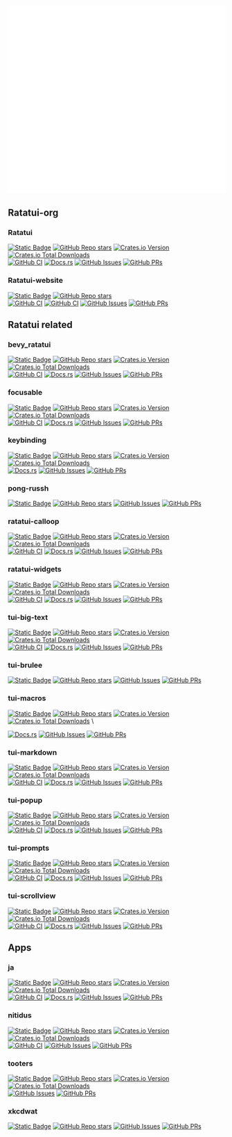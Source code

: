 <picture>
  <img src="/github-metrics.svg" alt="Metrics">
</picture>

<!-- # Repo Dashboard -->

## Ratatui-org

### Ratatui

[![Static Badge](https://img.shields.io/badge/Repo-ratatui--org/ratatui-blue?style=for-the-badge&logo=github)](https://github.com/ratatui-org/ratatui)
[![GitHub Repo stars](https://img.shields.io/github/stars/ratatui-org/ratatui?style=for-the-badge&logo=github)](https://github.com/ratatui-org/ratatui)
[![Crates.io Version](https://img.shields.io/crates/v/ratatui?style=for-the-badge&logo=rust&color=blue)](https://github.com/crates/ratatui)
[![Crates.io Total Downloads](https://img.shields.io/crates/d/ratatui?style=for-the-badge&logo=rust&color=blue)](https://github.com/crates/ratatui)  \
[![GitHub CI](https://img.shields.io/github/actions/workflow/status/ratatui-org/ratatui/ci.yml?style=for-the-badge&logo=github)](https://github.com/ratatui-org/ratatui/actions/workflows/test.yml)
[![Docs.rs](https://img.shields.io/docsrs/ratatui?style=for-the-badge&logo=rust)](https://docs.rs/crate/ratatui/)
[![GitHub Issues](https://img.shields.io/github/issues/ratatui-org/ratatui?style=for-the-badge&logo=github)](https://github.com/ratatui-org/ratatui/issues)
[![GitHub PRs](https://img.shields.io/github/issues-pr/ratatui-org/ratatui?style=for-the-badge&logo=github)](https://github.com/ratatui-org/ratatui/pulls)

### Ratatui-website

[![Static Badge](https://img.shields.io/badge/Repo-ratatui--org/ratatui--website-blue?style=for-the-badge&logo=github)](https://github.com/ratatui-org/ratatui-website)
[![GitHub Repo stars](https://img.shields.io/github/stars/ratatui-org/ratatui-website?style=for-the-badge&logo=github)](https://github.com/ratatui-org/ratatui-website)  \
[![GitHub CI](https://img.shields.io/github/actions/workflow/status/ratatui-org/ratatui-website/rust-ci.yml?style=for-the-badge&logo=github)](https://github.com/ratatui-org/ratatui-website/actions/workflows/rust-ci.yml)
[![GitHub CI](https://img.shields.io/github/actions/workflow/status/ratatui-org/ratatui-website/npm-ci.yml?style=for-the-badge&logo=github)](https://github.com/ratatui-org/ratatui-website/actions/workflows/npm-ci.yml)
[![GitHub Issues](https://img.shields.io/github/issues/ratatui-org/ratatui-website?style=for-the-badge&logo=github)](https://github.com/ratatui-org/ratatui-website/issues)
[![GitHub PRs](https://img.shields.io/github/issues-pr/ratatui-org/ratatui-website?style=for-the-badge&logo=github)](https://github.com/ratatui-org/ratatui-website/pulls)

## Ratatui related

### bevy_ratatui

[![Static Badge](https://img.shields.io/badge/Repo-joshka/bevy__ratatui-blue?style=for-the-badge&logo=github)](https://github.com/joshka/bevy_ratatui)
[![GitHub Repo stars](https://img.shields.io/github/stars/joshka/bevy_ratatui?style=for-the-badge&logo=github)](https://github.com/joshka/bevy_ratatui)
[![Crates.io Version](https://img.shields.io/crates/v/bevy_ratatui?style=for-the-badge&logo=rust&color=blue)](https://github.com/crates/bevy_ratatui)
[![Crates.io Total Downloads](https://img.shields.io/crates/d/bevy_ratatui?style=for-the-badge&logo=rust&color=blue)](https://github.com/crates/bevy_ratatui)  \
[![GitHub CI](https://img.shields.io/github/actions/workflow/status/joshka/bevy_ratatui/test.yml?style=for-the-badge&logo=github)](https://github.com/joshka/bevy_ratatui/actions/workflows/test.yml)
[![Docs.rs](https://img.shields.io/docsrs/bevy_ratatui?style=for-the-badge&logo=rust)](https://docs.rs/crate/bevy_ratatui/)
[![GitHub Issues](https://img.shields.io/github/issues/joshka/bevy_ratatui?style=for-the-badge&logo=github)](https://github.com/joshka/bevy_ratatui/issues)
[![GitHub PRs](https://img.shields.io/github/issues-pr/joshka/bevy_ratatui?style=for-the-badge&logo=github)](https://github.com/joshka/bevy_ratatui/pulls)

### focusable

[![Static Badge](https://img.shields.io/badge/Repo-joshka/focusable-blue?style=for-the-badge&logo=github)](https://github.com/joshka/focusable)
[![GitHub Repo stars](https://img.shields.io/github/stars/joshka/focusable?style=for-the-badge&logo=github)](https://github.com/joshka/focusable)
[![Crates.io Version](https://img.shields.io/crates/v/focusable?style=for-the-badge&logo=rust&color=blue)](https://github.com/crates/focusable)
[![Crates.io Total Downloads](https://img.shields.io/crates/d/focusable?style=for-the-badge&logo=rust&color=blue)](https://github.com/crates/focusable)  \
[![GitHub CI](https://img.shields.io/github/actions/workflow/status/joshka/focusable/test.yml?style=for-the-badge&logo=github)](https://github.com/joshka/focusable/actions/workflows/test.yml)
[![Docs.rs](https://img.shields.io/docsrs/focusable?style=for-the-badge&logo=rust)](https://docs.rs/crate/focusable/)
[![GitHub Issues](https://img.shields.io/github/issues/joshka/focusable?style=for-the-badge&logo=github)](https://github.com/joshka/focusable/issues)
[![GitHub PRs](https://img.shields.io/github/issues-pr/joshka/focusable?style=for-the-badge&logo=github)](https://github.com/joshka/focusable/pulls)

### keybinding

[![Static Badge](https://img.shields.io/badge/Repo-joshka/keybinding-blue?style=for-the-badge&logo=github)](https://github.com/joshka/keybinding)
[![GitHub Repo stars](https://img.shields.io/github/stars/joshka/keybinding?style=for-the-badge&logo=github)](https://github.com/joshka/keybinding)
[![Crates.io Version](https://img.shields.io/crates/v/keybinding?style=for-the-badge&logo=rust&color=blue)](https://github.com/crates/keybinding)
[![Crates.io Total Downloads](https://img.shields.io/crates/d/keybinding?style=for-the-badge&logo=rust&color=blue)](https://github.com/crates/keybinding)  \
[![Docs.rs](https://img.shields.io/docsrs/keybinding?style=for-the-badge&logo=rust)](https://docs.rs/crate/keybinding/)
[![GitHub Issues](https://img.shields.io/github/issues/joshka/keybinding?style=for-the-badge&logo=github)](https://github.com/joshka/keybinding/issues)
[![GitHub PRs](https://img.shields.io/github/issues-pr/joshka/keybinding?style=for-the-badge&logo=github)](https://github.com/joshka/keybinding/pulls)

### pong-russh

[![Static Badge](https://img.shields.io/badge/Repo-joshka/pong--russh-blue?style=for-the-badge&logo=github)](https://github.com/joshka/pong-russh)
[![GitHub Repo stars](https://img.shields.io/github/stars/joshka/pong-russh?style=for-the-badge&logo=github)](https://github.com/joshka/pong-russh)
[![GitHub Issues](https://img.shields.io/github/issues/joshka/pong-russh?style=for-the-badge&logo=github)](https://github.com/joshka/pong-russh/issues)
[![GitHub PRs](https://img.shields.io/github/issues-pr/joshka/pong-russh?style=for-the-badge&logo=github)](https://github.com/joshka/pong-russh/pulls)

### ratatui-calloop

[![Static Badge](https://img.shields.io/badge/Repo-joshka/ratatui--calloop-blue?style=for-the-badge&logo=github)](https://github.com/joshka/ratatui-calloop)
[![GitHub Repo stars](https://img.shields.io/github/stars/joshka/ratatui-calloop?style=for-the-badge&logo=github)](https://github.com/joshka/ratatui-calloop)
[![Crates.io Version](https://img.shields.io/crates/v/ratatui-calloop?style=for-the-badge&logo=rust&color=blue)](https://github.com/crates/ratatui-calloop)
[![Crates.io Total Downloads](https://img.shields.io/crates/d/ratatui-calloop?style=for-the-badge&logo=rust&color=blue)](https://github.com/crates/ratatui-calloop)  \
[![GitHub CI](https://img.shields.io/github/actions/workflow/status/joshka/ratatui-calloop/test.yml?style=for-the-badge&logo=github)](https://github.com/joshka/ratatui-calloop/actions/workflows/test.yml)
[![Docs.rs](https://img.shields.io/docsrs/ratatui-calloop?style=for-the-badge&logo=rust)](https://docs.rs/crate/ratatui-calloop/)
[![GitHub Issues](https://img.shields.io/github/issues/joshka/ratatui-calloop?style=for-the-badge&logo=github)](https://github.com/joshka/ratatui-calloop/issues)
[![GitHub PRs](https://img.shields.io/github/issues-pr/joshka/ratatui-calloop?style=for-the-badge&logo=github)](https://github.com/joshka/ratatui-calloop/pulls)

### ratatui-widgets

[![Static Badge](https://img.shields.io/badge/Repo-joshka/ratatui--widgets-blue?style=for-the-badge&logo=github)](https://github.com/joshka/ratatui-widgets)
[![GitHub Repo stars](https://img.shields.io/github/stars/joshka/ratatui-widgets?style=for-the-badge&logo=github)](https://github.com/joshka/ratatui-widgets)
[![Crates.io Version](https://img.shields.io/crates/v/ratatui-widgets?style=for-the-badge&logo=rust&color=blue)](https://github.com/crates/ratatui-widgets)
[![Crates.io Total Downloads](https://img.shields.io/crates/d/ratatui-widgets?style=for-the-badge&logo=rust&color=blue)](https://github.com/crates/ratatui-widgets)  \
[![GitHub CI](https://img.shields.io/github/actions/workflow/status/joshka/ratatui-widgets/test.yml?style=for-the-badge&logo=github)](https://github.com/joshka/ratatui-widgets/actions/workflows/test.yml)
[![Docs.rs](https://img.shields.io/docsrs/ratatui-widgets?style=for-the-badge&logo=rust)](https://docs.rs/crate/ratatui-widgets/)
[![GitHub Issues](https://img.shields.io/github/issues/joshka/ratatui-widgets?style=for-the-badge&logo=github)](https://github.com/joshka/ratatui-widgets/issues)
[![GitHub PRs](https://img.shields.io/github/issues-pr/joshka/ratatui-widgets?style=for-the-badge&logo=github)](https://github.com/joshka/ratatui-widgets/pulls)

### tui-big-text

[![Static Badge](https://img.shields.io/badge/Repo-joshka/tui--big--text-blue?style=for-the-badge&logo=github)](https://github.com/joshka/tui-big-text)
[![GitHub Repo stars](https://img.shields.io/github/stars/joshka/tui-big-text?style=for-the-badge&logo=github)](https://github.com/joshka/tui-big-text)
[![Crates.io Version](https://img.shields.io/crates/v/tui-big-text?style=for-the-badge&logo=rust&color=blue)](https://github.com/crates/tui-big-text)
[![Crates.io Total Downloads](https://img.shields.io/crates/d/tui-big-text?style=for-the-badge&logo=rust&color=blue)](https://github.com/crates/tui-big-text)  \
[![GitHub CI](https://img.shields.io/github/actions/workflow/status/joshka/tui-big-text/test.yml?style=for-the-badge&logo=github)](https://github.com/joshka/tui-big-text/actions/workflows/test.yml)
[![Docs.rs](https://img.shields.io/docsrs/tui-big-text?style=for-the-badge&logo=rust)](https://docs.rs/crate/tui-big-text/)
[![GitHub Issues](https://img.shields.io/github/issues/joshka/tui-big-text?style=for-the-badge&logo=github)](https://github.com/joshka/tui-big-text/issues)
[![GitHub PRs](https://img.shields.io/github/issues-pr/joshka/tui-big-text?style=for-the-badge&logo=github)](https://github.com/joshka/tui-big-text/pulls)

### tui-brulee

[![Static Badge](https://img.shields.io/badge/Repo-joshka/tui--brulee-blue?style=for-the-badge&logo=github)](https://github.com/joshka/tui-brulee)
[![GitHub Repo stars](https://img.shields.io/github/stars/joshka/tui-brulee?style=for-the-badge&logo=github)](https://github.com/joshka/tui-brulee)
[![GitHub Issues](https://img.shields.io/github/issues/joshka/tui-brulee?style=for-the-badge&logo=github)](https://github.com/joshka/tui-brulee/issues)
[![GitHub PRs](https://img.shields.io/github/issues-pr/joshka/tui-brulee?style=for-the-badge&logo=github)](https://github.com/joshka/tui-brulee/pulls)

### tui-macros

[![Static Badge](https://img.shields.io/badge/Repo-joshka/tui--macros-blue?style=for-the-badge&logo=github)](https://github.com/joshka/tui-macros)
[![GitHub Repo stars](https://img.shields.io/github/stars/joshka/tui-macros?style=for-the-badge&logo=github)](https://github.com/joshka/tui-macros)
[![Crates.io Version](https://img.shields.io/crates/v/tui-macros?style=for-the-badge&logo=rust&color=blue)](https://github.com/crates/tui-macros)
[![Crates.io Total Downloads](https://img.shields.io/crates/d/tui-macros?style=for-the-badge&logo=rust&color=blue)](https://github.com/crates/tui-macros)  \
<!-- [![GitHub CI](https://img.shields.io/github/actions/workflow/status/joshka/tui-macros/ci.yml?style=for-the-badge&logo=github)](https://github.com/joshka/tui-macros/actions/workflows/test.yml) -->
[![Docs.rs](https://img.shields.io/docsrs/tui-macros?style=for-the-badge&logo=rust)](https://docs.rs/crate/tui-macros/)
[![GitHub Issues](https://img.shields.io/github/issues/joshka/tui-macros?style=for-the-badge&logo=github)](https://github.com/joshka/tui-macros/issues)
[![GitHub PRs](https://img.shields.io/github/issues-pr/joshka/tui-macros?style=for-the-badge&logo=github)](https://github.com/joshka/tui-macros/pulls)

### tui-markdown

[![Static Badge](https://img.shields.io/badge/Repo-joshka/tui--markdown-blue?style=for-the-badge&logo=github)](https://github.com/joshka/tui-markdown)
[![GitHub Repo stars](https://img.shields.io/github/stars/joshka/tui-markdown?style=for-the-badge&logo=github)](https://github.com/joshka/tui-markdown)
[![Crates.io Version](https://img.shields.io/crates/v/tui-markdown?style=for-the-badge&logo=rust&color=blue)](https://github.com/crates/tui-markdown)
[![Crates.io Total Downloads](https://img.shields.io/crates/d/tui-markdown?style=for-the-badge&logo=rust&color=blue)](https://github.com/crates/tui-markdown)  \
[![GitHub CI](https://img.shields.io/github/actions/workflow/status/joshka/tui-markdown/test.yml?style=for-the-badge&logo=github)](https://github.com/joshka/tui-markdown/actions/workflows/test.yml)
[![Docs.rs](https://img.shields.io/docsrs/tui-markdown?style=for-the-badge&logo=rust)](https://docs.rs/crate/tui-markdown/)
[![GitHub Issues](https://img.shields.io/github/issues/joshka/tui-markdown?style=for-the-badge&logo=github)](https://github.com/joshka/tui-markdown/issues)
[![GitHub PRs](https://img.shields.io/github/issues-pr/joshka/tui-markdown?style=for-the-badge&logo=github)](https://github.com/joshka/tui-markdown/pulls)

### tui-popup

[![Static Badge](https://img.shields.io/badge/Repo-joshka/tui--popup-blue?style=for-the-badge&logo=github)](https://github.com/joshka/tui-popup)
[![GitHub Repo stars](https://img.shields.io/github/stars/joshka/tui-popup?style=for-the-badge&logo=github)](https://github.com/joshka/tui-popup)
[![Crates.io Version](https://img.shields.io/crates/v/tui-popup?style=for-the-badge&logo=rust&color=blue)](https://github.com/crates/tui-popup)
[![Crates.io Total Downloads](https://img.shields.io/crates/d/tui-popup?style=for-the-badge&logo=rust&color=blue)](https://github.com/crates/tui-popup)  \
[![GitHub CI](https://img.shields.io/github/actions/workflow/status/joshka/tui-popup/test.yml?style=for-the-badge&logo=github)](https://github.com/joshka/tui-popup/actions/workflows/test.yml)
[![Docs.rs](https://img.shields.io/docsrs/tui-popup?style=for-the-badge&logo=rust)](https://docs.rs/crate/tui-popup/)
[![GitHub Issues](https://img.shields.io/github/issues/joshka/tui-popup?style=for-the-badge&logo=github)](https://github.com/joshka/tui-popup/issues)
[![GitHub PRs](https://img.shields.io/github/issues-pr/joshka/tui-popup?style=for-the-badge&logo=github)](https://github.com/joshka/tui-popup/pulls)

### tui-prompts

[![Static Badge](https://img.shields.io/badge/Repo-joshka/tui--prompts-blue?style=for-the-badge&logo=github)](https://github.com/joshka/tui-prompts)
[![GitHub Repo stars](https://img.shields.io/github/stars/joshka/tui-prompts?style=for-the-badge&logo=github)](https://github.com/joshka/tui-prompts)
[![Crates.io Version](https://img.shields.io/crates/v/tui-prompts?style=for-the-badge&logo=rust&color=blue)](https://github.com/crates/tui-prompts)
[![Crates.io Total Downloads](https://img.shields.io/crates/d/tui-prompts?style=for-the-badge&logo=rust&color=blue)](https://github.com/crates/tui-prompts)  \
[![GitHub CI](https://img.shields.io/github/actions/workflow/status/joshka/tui-prompts/test.yml?style=for-the-badge&logo=github)](https://github.com/joshka/tui-prompts/actions/workflows/test.yml)
[![Docs.rs](https://img.shields.io/docsrs/tui-prompts?style=for-the-badge&logo=rust)](https://docs.rs/crate/tui-prompts/)
[![GitHub Issues](https://img.shields.io/github/issues/joshka/tui-prompts?style=for-the-badge&logo=github)](https://github.com/joshka/tui-prompts/issues)
[![GitHub PRs](https://img.shields.io/github/issues-pr/joshka/tui-prompts?style=for-the-badge&logo=github)](https://github.com/joshka/tui-prompts/pulls)

### tui-scrollview

[![Static Badge](https://img.shields.io/badge/Repo-joshka/tui--scrollview-blue?style=for-the-badge&logo=github)](https://github.com/joshka/tui-scrollview)
[![GitHub Repo stars](https://img.shields.io/github/stars/joshka/tui-scrollview?style=for-the-badge&logo=github)](https://github.com/joshka/tui-scrollview)
[![Crates.io Version](https://img.shields.io/crates/v/tui-scrollview?style=for-the-badge&logo=rust&color=blue)](https://github.com/crates/tui-scrollview)
[![Crates.io Total Downloads](https://img.shields.io/crates/d/tui-scrollview?style=for-the-badge&logo=rust&color=blue)](https://github.com/crates/tui-scrollview)  \
[![GitHub CI](https://img.shields.io/github/actions/workflow/status/joshka/tui-scrollview/test.yml?style=for-the-badge&logo=github)](https://github.com/joshka/tui-scrollview/actions/workflows/test.yml)
[![Docs.rs](https://img.shields.io/docsrs/tui-scrollview?style=for-the-badge&logo=rust)](https://docs.rs/crate/tui-scrollview/)
[![GitHub Issues](https://img.shields.io/github/issues/joshka/tui-scrollview?style=for-the-badge&logo=github)](https://github.com/joshka/tui-scrollview/issues)
[![GitHub PRs](https://img.shields.io/github/issues-pr/joshka/tui-scrollview?style=for-the-badge&logo=github)](https://github.com/joshka/tui-scrollview/pulls)

## Apps

### ja

[![Static Badge](https://img.shields.io/badge/Repo-joshka/ja-blue?style=for-the-badge&logo=github)](https://github.com/joshka/ja)
[![GitHub Repo stars](https://img.shields.io/github/stars/joshka/ja?style=for-the-badge&logo=github)](https://github.com/joshka/ja)
[![Crates.io Version](https://img.shields.io/crates/v/ja?style=for-the-badge&logo=rust&color=blue)](https://github.com/crates/ja)
[![Crates.io Total Downloads](https://img.shields.io/crates/d/ja?style=for-the-badge&logo=rust&color=blue)](https://github.com/crates/ja)  \
[![GitHub CI](https://img.shields.io/github/actions/workflow/status/joshka/ja/ci.yml?style=for-the-badge&logo=github)](https://github.com/joshka/ja/actions/workflows/test.yml)
[![Docs.rs](https://img.shields.io/docsrs/ja?style=for-the-badge&logo=rust)](https://docs.rs/crate/ja/)
[![GitHub Issues](https://img.shields.io/github/issues/joshka/ja?style=for-the-badge&logo=github)](https://github.com/joshka/ja/issues)
[![GitHub PRs](https://img.shields.io/github/issues-pr/joshka/ja?style=for-the-badge&logo=github)](https://github.com/joshka/ja/pulls)

### nitidus

[![Static Badge](https://img.shields.io/badge/Repo-joshka/nitidus-blue?style=for-the-badge&logo=github)](https://github.com/joshka/nitidus)
[![GitHub Repo stars](https://img.shields.io/github/stars/joshka/nitidus?style=for-the-badge&logo=github)](https://github.com/joshka/nitidus)
[![Crates.io Version](https://img.shields.io/crates/v/nitidus?style=for-the-badge&logo=rust&color=blue)](https://github.com/crates/nitidus)
[![Crates.io Total Downloads](https://img.shields.io/crates/d/nitidus?style=for-the-badge&logo=rust&color=blue)](https://github.com/crates/nitidus)  \
[![GitHub CI](https://img.shields.io/github/actions/workflow/status/joshka/nitidus/test.yml?style=for-the-badge&logo=github)](https://github.com/joshka/nitidus/actions/workflows/test.yml)
[![GitHub Issues](https://img.shields.io/github/issues/joshka/nitidus?style=for-the-badge&logo=github)](https://github.com/joshka/nitidus/issues)
[![GitHub PRs](https://img.shields.io/github/issues-pr/joshka/nitidus?style=for-the-badge&logo=github)](https://github.com/joshka/nitidus/pulls)

### tooters

[![Static Badge](https://img.shields.io/badge/Repo-joshka/tooters-blue?style=for-the-badge&logo=github)](https://github.com/joshka/tooters)
[![GitHub Repo stars](https://img.shields.io/github/stars/joshka/tooters?style=for-the-badge&logo=github)](https://github.com/joshka/tooters)
[![Crates.io Version](https://img.shields.io/crates/v/tooters?style=for-the-badge&logo=rust&color=blue)](https://github.com/crates/tooters)
[![Crates.io Total Downloads](https://img.shields.io/crates/d/tooters?style=for-the-badge&logo=rust&color=blue)](https://github.com/crates/tooters)  \
[![GitHub Issues](https://img.shields.io/github/issues/joshka/tooters?style=for-the-badge&logo=github)](https://github.com/joshka/tooters/issues)
[![GitHub PRs](https://img.shields.io/github/issues-pr/joshka/tooters?style=for-the-badge&logo=github)](https://github.com/joshka/tooters/pulls)

### xkcdwat

[![Static Badge](https://img.shields.io/badge/Repo-joshka/xkcdwat-blue?style=for-the-badge&logo=github)](https://github.com/joshka/xkcdwat)
[![GitHub Repo stars](https://img.shields.io/github/stars/joshka/xkcdwat?style=for-the-badge&logo=github)](https://github.com/joshka/xkcdwat)
[![GitHub Issues](https://img.shields.io/github/issues/joshka/xkcdwat?style=for-the-badge&logo=github)](https://github.com/joshka/xkcdwat/issues)
[![GitHub PRs](https://img.shields.io/github/issues-pr/joshka/xkcdwat?style=for-the-badge&logo=github)](https://github.com/joshka/xkcdwat/pulls)
